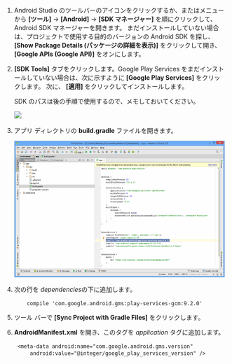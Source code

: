1. Android Studio のツールバーのアイコンをクリックするか、またはメニューから **[ツール]**  ->  **[Android]**  ->  **[SDK マネージャー]** を順にクリックして、Android SDK マネージャーを開きます。 まだインストールしていない場合は、プロジェクトで使用する目的のバージョンの Android SDK を探し、**[Show Package Details (パッケージの詳細を表示)]** をクリックして開き、**[Google APIs (Google API)]** をオンにします。
2. **[SDK Tools]** タブをクリックします。Google Play Services をまだインストールしていない場合は、次に示すように **[Google Play Services]** をクリックします。 次に、 **[適用]** をクリックしてインストールします。 
   
    SDK のパスは後の手順で使用するので、メモしておいてください。 
   
    ![](./media/notification-hubs-android-studio-add-google-play-services/notification-hubs-android-studio-sdk-manager.png)
3. アプリ ディレクトリの **build.gradle** ファイルを開きます。
   
    ![](./media/notification-hubs-android-studio-add-google-play-services/notification-hubs-android-studio-add-google-play-dependency.png)
4. 次の行を *dependencies*の下に追加します。 
   
           compile 'com.google.android.gms:play-services-gcm:9.2.0'
5. ツール バーで **[Sync Project with Gradle Files]** をクリックします。
6. **AndroidManifest.xml** を開き、このタグを *application* タグに追加します。
   
        <meta-data android:name="com.google.android.gms.version"
            android:value="@integer/google_play_services_version" />

